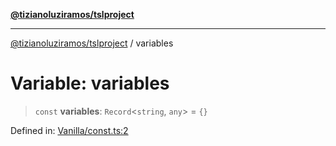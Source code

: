 [**@tizianoluziramos/tslproject**](../README.md)

***

[@tizianoluziramos/tslproject](../globals.md) / variables

# Variable: variables

> `const` **variables**: `Record`\<`string`, `any`\> = `{}`

Defined in: [Vanilla/const.ts:2](https://github.com/tizianoluziramos/TypeScript-Lenguage-Proyect/blob/1a68252d6a31602ecc3346fe4bed87bd01ab43ff/src/Vanilla/const.ts#L2)
